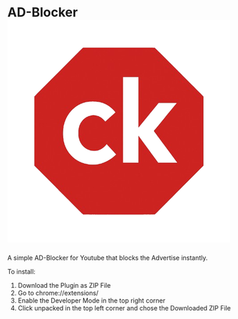 # AD-Blocker ![Screenshot](icon.png)
A simple AD-Blocker for Youtube that blocks the Advertise instantly.

To install:
1. Download the Plugin as ZIP File
2. Go to chrome://extensions/
3. Enable the Developer Mode in the top right corner
4. Click unpacked in the top left corner and chose the Downloaded ZIP File
